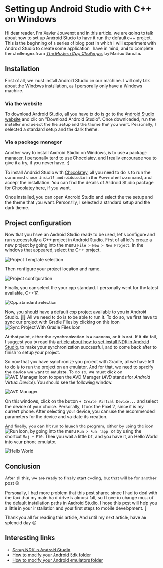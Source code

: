 # Setting up Android Studio with C++ on Windows

Hi dear reader, I'm Xavier Jouvenot and in this article, we are going to talk about how to set up Android Studio to have it run the default c++ project.
This is the beginning of a series of blog post in which I will experiment with Android Studio to create some application I have in mind, and to complete the challenges from *[The Modern Cpp Challenge](https://amzn.to/39MWIJm)*, by Marius Bancila.

## Installation

First of all, we must install Android Studio on our machine.
I will only talk about the Windows installation, as I personally only have a Windows machine.

### Via the website

To download Android Studio, all you have to do is go to the [Android Studio website](https://developer.android.com/studio) and clic on "Download Android Studio".
Once downloaded, run the installer and select the the setup and the theme that you want.
Personally, I selected a standard setup and the dark theme.

### Via a package manager

Another way to install Android Studio on Windows, is to use a package manager.
I personally tend to use [Chocolatey](https://chocolatey.org/why-chocolatey), and I really encourage you to give it a try, if you never have. :)

To install Android Studio with [Chocolatey](https://chocolatey.org/why-chocolatey), all you need to do is to run the command `choco install androidstudio` in the Powershell command, and accept the installation. You can find the details of Android Studio package for Chocolatey [here](https://chocolatey.org/packages/AndroidStudio), if you want.

Once installed, you can open Android Studio and select the the setup and the theme that you want.
Personally, I selected a standard setup and the dark theme.

## Project configuration

Now that you have an Android Studio ready to be used, let's configure and run successfully a C++ project in Android Studio.
First of all let's create a new project by going into the menu `File > New > New Project`.
In the windows that appeared, select the C++ project.

![](https://github.com/Xav83/Xav83.github.io/raw/master/res/Android%20Studio%20Installation/01%20-%20Select%20a%20project%20template.png "Project Template selection")

Then configure your project location and name.

![](https://github.com/Xav83/Xav83.github.io/raw/master/res/Android%20Studio%20Installation/02%20-%20Configure%20your%20project.png "Project configuration")

Finally, you can select the your cpp standard. I personally went for the latest available, C++17.

![](https://github.com/Xav83/Xav83.github.io/raw/master/res/Android%20Studio%20Installation/03%20-%20Customize%20Cpp%20Support.png "Cpp standard selection")

Now, you should have a default cpp project available to you in Android Studio. 💪😃
All we need to do is to be able to run it.
To do so, we first have to sync our project with Gradle Files by clicking on this icon ![](https://github.com/Xav83/Xav83.github.io/raw/master/res/Android%20Studio%20Installation/04%20-%20Sync%20Project%20With%20Gradle%20Files%20Icon.png "Sync Project With Gradle Files Icon")

At that point, either the synchronization is a success, or it is not.
If it did fail, I suggest you to read this [article about how to set install NDK in Android Studio](TODO), to make your synchronization successful, and to come back after to finish to setup your project.

So now that you have synchronize you project with Gradle, all we have left to do is to run the project on an emulator.
And for that, we need to specify the device we want to emulate.
To do so, we must click on ![](https://github.com/Xav83/Xav83.github.io/raw/master/res/Android%20Studio%20Installation/05%20-%20AVD%20Manager%20Icon.png "AVD Manager Icon") to open the AVD Manager (*AVD* stands for *Android Virtual Device*). You should see the following window.

![](https://github.com/Xav83/Xav83.github.io/raw/master/res/Android%20Studio%20Installation/06%20-%20AVD%20Manager.png "AVD Manager")

On this windows, click on the button `+ Create Virtual Device...` and select the device of your choice.
Personally, I took the Pixel 2, since it is my current phone.
After selecting your device, you can use the recommended parameters for the device and validate its creation.

And finally, you can hit run to launch the program, either by using the icon ![](https://github.com/Xav83/Xav83.github.io/raw/master/res/Android%20Studio%20Installation/07%20-%20Run%20Icon.png "Run Icon"), by going into the menu `Run > Run 'app'` or by using the shortcut `Maj + F10`.
Then you wait a little bit, and you have it, an Hello World into your phone emulator.

![](https://github.com/Xav83/Xav83.github.io/raw/master/res/Android%20Studio%20Installation/08%20-%20Hello%20World.png "Hello World")

## Conclusion

After all this, we are ready to finally start coding, but that will be for another post 😜

Personally, I had more problem that this post shared since I had to deal with the fact that my main hard drive is almost full, so I have to change most of the default installation paths in Android Studio.
I hope this post will help you a little in your installation and your first steps to mobile development. 🙂


Thank you all for reading this article,
And until my next article, have an splendid day 😉

## Interesting links

- [Setup NDK in Android Studio](TODO)
- [How to modify your Android Sdk folder](https://chrisrisner.com/Changing-the-SDK-Path-with-Android-Studio)
- [How to modify your Android emulators folder](https://www.mysysadmintips.com/windows/clients/761-move-android-studio-avd-folder-to-a-new-location)
